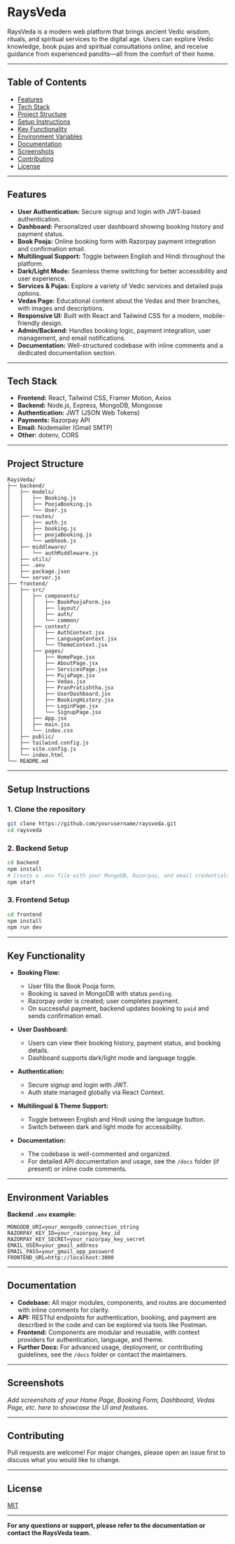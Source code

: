 # RaysVeda

RaysVeda is a modern web platform that brings ancient Vedic wisdom, rituals, and spiritual services to the digital age. Users can explore Vedic knowledge, book pujas and spiritual consultations online, and receive guidance from experienced pandits—all from the comfort of their home.

---

## Table of Contents

- [Features](#features)
- [Tech Stack](#tech-stack)
- [Project Structure](#project-structure)
- [Setup Instructions](#setup-instructions)
- [Key Functionality](#key-functionality)
- [Environment Variables](#environment-variables)
- [Documentation](#documentation)
- [Screenshots](#screenshots)
- [Contributing](#contributing)
- [License](#license)

---

## Features

- **User Authentication:** Secure signup and login with JWT-based authentication.
- **Dashboard:** Personalized user dashboard showing booking history and payment status.
- **Book Pooja:** Online booking form with Razorpay payment integration and confirmation email.
- **Multilingual Support:** Toggle between English and Hindi throughout the platform.
- **Dark/Light Mode:** Seamless theme switching for better accessibility and user experience.
- **Services & Pujas:** Explore a variety of Vedic services and detailed puja options.
- **Vedas Page:** Educational content about the Vedas and their branches, with images and descriptions.
- **Responsive UI:** Built with React and Tailwind CSS for a modern, mobile-friendly design.
- **Admin/Backend:** Handles booking logic, payment integration, user management, and email notifications.
- **Documentation:** Well-structured codebase with inline comments and a dedicated documentation section.

---

## Tech Stack

- **Frontend:** React, Tailwind CSS, Framer Motion, Axios
- **Backend:** Node.js, Express, MongoDB, Mongoose
- **Authentication:** JWT (JSON Web Tokens)
- **Payments:** Razorpay API
- **Email:** Nodemailer (Gmail SMTP)
- **Other:** dotenv, CORS

---

## Project Structure

```
RaysVeda/
├── backend/
│   ├── models/
│   │   ├── Booking.js
│   │   ├── PoojaBooking.js
│   │   └── User.js
│   ├── routes/
│   │   ├── auth.js
│   │   ├── booking.js
│   │   ├── poojaBooking.js
│   │   └── webhook.js
│   ├── middleware/
│   │   └── authMiddleware.js
│   ├── utils/
│   ├── .env
│   ├── package.json
│   └── server.js
├── frontend/
│   ├── src/
│   │   ├── components/
│   │   │   ├── BookPoojaForm.jsx
│   │   │   ├── layout/
│   │   │   ├── auth/
│   │   │   └── common/
│   │   ├── context/
│   │   │   ├── AuthContext.jsx
│   │   │   ├── LanguageContext.jsx
│   │   │   └── ThemeContext.jsx
│   │   ├── pages/
│   │   │   ├── HomePage.jsx
│   │   │   ├── AboutPage.jsx
│   │   │   ├── ServicesPage.jsx
│   │   │   ├── PujaPage.jsx
│   │   │   ├── Vedas.jsx
│   │   │   ├── PranPratishtha.jsx
│   │   │   ├── UserDashboard.jsx
│   │   │   ├── BookingHistory.jsx
│   │   │   ├── LoginPage.jsx
│   │   │   └── SignupPage.jsx
│   │   ├── App.jsx
│   │   ├── main.jsx
│   │   └── index.css
│   ├── public/
│   ├── tailwind.config.js
│   ├── vite.config.js
│   └── index.html
└── README.md
```

---

## Setup Instructions

### 1. Clone the repository

```sh
git clone https://github.com/yourusername/raysveda.git
cd raysveda
```

### 2. Backend Setup

```sh
cd backend
npm install
# Create a .env file with your MongoDB, Razorpay, and email credentials (see below)
npm start
```

### 3. Frontend Setup

```sh
cd frontend
npm install
npm run dev
```

---

## Key Functionality

- **Booking Flow:**
  - User fills the Book Pooja form.
  - Booking is saved in MongoDB with status `pending`.
  - Razorpay order is created; user completes payment.
  - On successful payment, backend updates booking to `paid` and sends confirmation email.

- **User Dashboard:**
  - Users can view their booking history, payment status, and booking details.
  - Dashboard supports dark/light mode and language toggle.

- **Authentication:**
  - Secure signup and login with JWT.
  - Auth state managed globally via React Context.

- **Multilingual & Theme Support:**
  - Toggle between English and Hindi using the language button.
  - Switch between dark and light mode for accessibility.

- **Documentation:**
  - The codebase is well-commented and organized.
  - For detailed API documentation and usage, see the `/docs` folder (if present) or inline code comments.

---

## Environment Variables

**Backend `.env` example:**
```
MONGODB_URI=your_mongodb_connection_string
RAZORPAY_KEY_ID=your_razorpay_key_id
RAZORPAY_KEY_SECRET=your_razorpay_key_secret
EMAIL_USER=your_gmail_address
EMAIL_PASS=your_gmail_app_password
FRONTEND_URL=http://localhost:3000
```

---

## Documentation

- **Codebase:** All major modules, components, and routes are documented with inline comments for clarity.
- **API:** RESTful endpoints for authentication, booking, and payment are described in the code and can be explored via tools like Postman.
- **Frontend:** Components are modular and reusable, with context providers for authentication, language, and theme.
- **Further Docs:** For advanced usage, deployment, or contributing guidelines, see the `/docs` folder or contact the maintainers.

---

## Screenshots

_Add screenshots of your Home Page, Booking Form, Dashboard, Vedas Page, etc. here to showcase the UI and features._

---

## Contributing

Pull requests are welcome! For major changes, please open an issue first to discuss what you would like to change.

---

## License

[MIT](LICENSE)

---

**For any questions or support, please refer to the documentation or contact the RaysVeda team.**